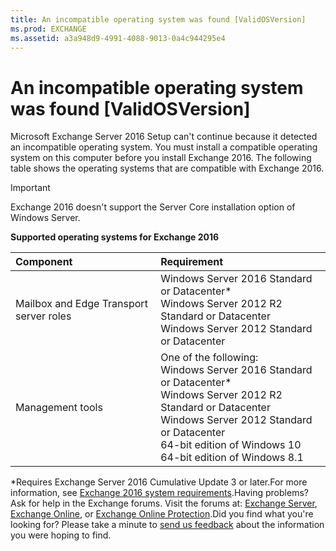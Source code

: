 ```yaml
---
title: An incompatible operating system was found [ValidOSVersion]
ms.prod: EXCHANGE
ms.assetid: a3a948d9-4991-4088-9013-0a4c944295e4
---
```



# An incompatible operating system was found [ValidOSVersion]

Microsoft Exchange Server 2016 Setup can't continue because it detected an incompatible operating system. You must install a compatible operating system on this computer before you install Exchange 2016. The following table shows the operating systems that are compatible with Exchange 2016.
  
    
    


> [!IMPORTANT]
> Exchange 2016 doesn't support the Server Core installation option of Windows Server. 
  
    
    


 **Supported operating systems for Exchange 2016**
  
    
    



|**Component**|**Requirement**|
|:-----|:-----|
|Mailbox and Edge Transport server roles  <br/> | Windows Server 2016 Standard or Datacenter* <br/>  Windows Server 2012 R2 Standard or Datacenter <br/>  Windows Server 2012 Standard or Datacenter <br/> |
|Management tools  <br/> | One of the following: <br/>  Windows Server 2016 Standard or Datacenter* <br/>  Windows Server 2012 R2 Standard or Datacenter <br/>  Windows Server 2012 Standard or Datacenter <br/>  64-bit edition of Windows 10 <br/>  64-bit edition of Windows 8.1 <br/> |
   
*Requires Exchange Server 2016 Cumulative Update 3 or later.For more information, see  [Exchange 2016 system requirements](exchange-2016-system-requirements.md).Having problems? Ask for help in the Exchange forums. Visit the forums at:  [Exchange Server](https://go.microsoft.com/fwlink/p/?linkId=60612),  [Exchange Online](https://go.microsoft.com/fwlink/p/?linkId=267542), or  [Exchange Online Protection](https://go.microsoft.com/fwlink/p/?linkId=285351).Did you find what you're looking for? Please take a minute to  [send us feedback](mailto:ExchangeHelpFeedback@microsoft.com&amp;subject=Exchange%202016%20help%20feedback&amp;Body=Thanks%20for%20taking%20the%20time%20to%20send%20us%20feedback!%20We%20strive%20to%20respond%20to%20every%20message%20we%20receive,%20even%20though%20it%20might%20take%20us%20a%20while.%20Let%20us%20know%20what%20you%20think%20about%20Exchange%20content:%20What%20are%20we%20doing%20right%3F%20How%20can%20we%20make%20help%20better%3F%0APlease%20note%20that%20we're%20unable%20to%20respond%20to%20requests%20for%20support%20submitted%20via%20this%20email%20address.%20If%20you%20need%20help,%20please%20contact%20Exchange%20Server%20support%20at%20http://go.microsoft.com/fwlink/p/%3FLinkId=402506.%0AThanks!%0AThe%20Exchange%20Server%20Content%20Publishing%20team) about the information you were hoping to find.
